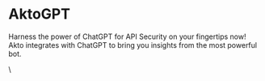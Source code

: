 # AktoGPT

Harness the power of ChatGPT for API Security on your fingertips now! Akto integrates with ChatGPT to bring you insights from the most powerful bot.

\
